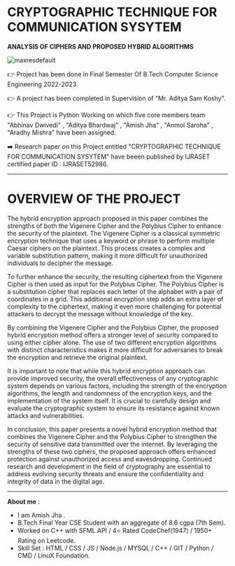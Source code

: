 # CRYPTOGRAPHIC TECHNIQUE FOR COMMUNICATION SYSYTEM

**ANALYSIS OF CIPHERS AND PROPOSED HYBRID ALGORITHMS**

![maxresdefault](https://github.com/deannos/Project-IV/assets/86396326/00c74eb7-e4a3-4259-8d3f-7bde5f3f106c)

👉 Project has been done in Final Semester Of B.Tech Computer Science Engineering 2022-2023. 

👉 A project has been completed in Supervision of "Mr. Aditya Sam Koshy".

👉 This Project is Python Working on which five core members team "Abhinav Dwivedi" , "Aditya Bhardwaj" , "Amish Jha" , "Anmol Saroha" , "Aradhy Mishra"
have been assigned.

➡️ Research paper on this Project entitled "CRYPTOGRAPHIC TECHNIQUE FOR COMMUNICATION SYSYTEM" have beeen published by IJRASET certified paper ID : IJRASET52986.

------------------------------------------------------------------------------------------------

# OVERVIEW OF THE PROJECT 

The hybrid encryption approach proposed in this paper combines the strengths of both the Vigenere Cipher and the Polybius Cipher to enhance the security of the plaintext. The Vigenere Cipher is a classical symmetric encryption technique that uses a keyword or phrase to perform multiple Caesar ciphers on the plaintext. This process creates a complex and variable substitution pattern, making it more difficult for unauthorized individuals to decipher the message.

To further enhance the security, the resulting ciphertext from the Vigenere Cipher is then used as input for the Polybius Cipher. The Polybius Cipher is a substitution cipher that replaces each letter of the alphabet with a pair of coordinates in a grid. This additional encryption step adds an extra layer of complexity to the ciphertext, making it even more challenging for potential attackers to decrypt the message without knowledge of the key.

By combining the Vigenere Cipher and the Polybius Cipher, the proposed hybrid encryption method offers a stronger level of security compared to using either cipher alone. The use of two different encryption algorithms with distinct characteristics makes it more difficult for adversaries to break the encryption and retrieve the original plaintext.

It is important to note that while this hybrid encryption approach can provide improved security, the overall effectiveness of any cryptographic system depends on various factors, including the strength of the encryption algorithms, the length and randomness of the encryption keys, and the implementation of the system itself. It is crucial to carefully design and evaluate the cryptographic system to ensure its resistance against known attacks and vulnerabilities.

In conclusion, this paper presents a novel hybrid encryption method that combines the Vigenere Cipher and the Polybius Cipher to strengthen the security of sensitive data transmitted over the internet. By leveraging the strengths of these two ciphers, the proposed approach offers enhanced protection against unauthorized access and eavesdropping. Continued research and development in the field of cryptography are essential to address evolving security threats and ensure the confidentiality and integrity of data in the digital age.

---------------------------------------------------------------------------------------------------

**About me** : 
- I am Amish Jha .
- B.Tech Final Year CSE Student with an aggregate of 8.6 cgpa (7th Sem).
- Worked on C++ with SFML API / 4⭐ Rated CodeChef(1947) / 1950+ Rating on Leetcode.
- Skill Set : HTML / CSS / JS / Node.js / MYSQL / C++ / GIT / Python / CMD / LinuX Foundation. 


